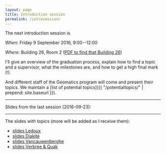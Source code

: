```yaml
---
layout: page
title: Introduction session
permalink: /introsession/
---
```


The next introduction session is 

_When_: Friday 9 September 2016, 9:00--12:00

_Where_: Building 26, Room 2 ([PDF to find that Building 26](http://studenten.tudelft.nl/fileadmin/Files/tudelft/over/contact_en_bereikbaarheid/Plattegrond_TUDelft.pdf))

I'll give an overview of the graduation process, explain how to find a
topic and a supervisor, what the milestones are, and how to get a high
final mark (!).

And different staff of the Geomatics program will come and present their topics.
We maintain a [list of potential topics]({{ "/potentialtopics/" | prepend: site.baseurl }}).


- - -

Slides from the last session (2016-09-23):

<script async class="speakerdeck-embed" data-id="7531eb84678742e39629cd27173790c2" data-ratio="1.33333333333333" src="//speakerdeck.com/assets/embed.js"></script>

- - -

The slides with topics (more will be added as I receive them):

  - [slides Ledoux](ledoux.pdf)
  - [slides Diakité](diakite.pdf)
  - [slides Vancauwenberghe](vancauwenberghe.pdf)
  - [slides Verbree & Quak](verbree-quak.pdf)
